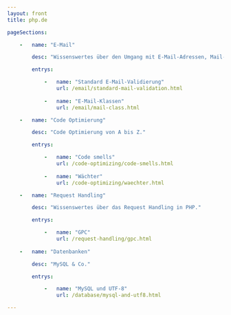 ```yaml
---
layout: front
title: php.de

pageSections:

    -   name: "E-Mail"

        desc: "Wissenswertes über den Umgang mit E-Mail-Adressen, Mail-Servern, und Mailer-Klassen."

        entrys:

            -   name: "Standard E-Mail-Validierung"
                url: /email/standard-mail-validation.html
                
            -   name: "E-Mail-Klassen"
                url: /email/mail-class.html

    -   name: "Code Optimierung"

        desc: "Code Optimierung von A bis Z."

        entrys:

            -   name: "Code smells"
                url: /code-optimizing/code-smells.html
                
            -   name: "Wächter"
                url: /code-optimizing/waechter.html

    -   name: "Request Handling"

        desc: "Wissenswertes über das Request Handling in PHP."

        entrys:

            -   name: "GPC"
                url: /request-handling/gpc.html
                
    -   name: "Datenbanken"

        desc: "MySQL & Co."

        entrys:

            -   name: "MySQL und UTF-8"
                url: /database/mysql-and-utf8.html

---
```

